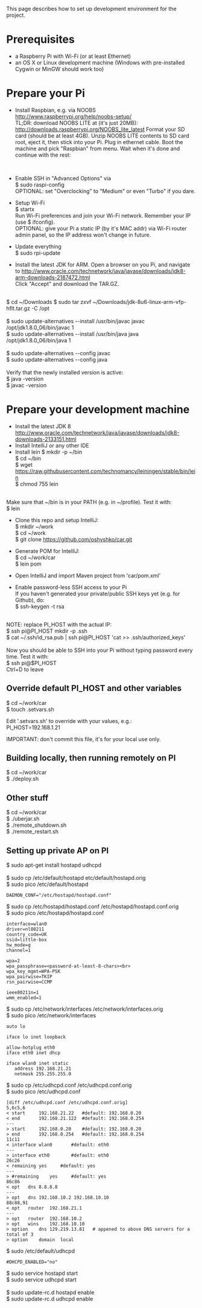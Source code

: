 This page describes how to set up development environment for the project.

Prerequisites
=============
- a Raspberry Pi with Wi-Fi (or at least Ethernet)
- an OS X or Linux development machine (Windows with pre-installed Cygwin or MinGW should work too)


Prepare your Pi
===============
- Install Raspbian, e.g. via NOOBS http://www.raspberrypi.org/help/noobs-setup/<br>
TL;DR: download NOOBS LITE at (it's just 20MB): http://downloads.raspberrypi.org/NOOBS_lite_latest
Format your SD card (should be at least 4GB).
Unzip NOOBS LITE contents to SD card root, eject it, then stick into your Pi.
Plug in ethernet cable. Boot the machine and pick "Raspbian" from menu.
Wait when it's done and continue with the rest:
<br>

- Enable SSH in "Advanced Options" via<br>
$ sudo raspi-config<br>
OPTIONAL: set "Overclocking" to "Medium" or even "Turbo" if you dare.

- Setup Wi-Fi<br>
$ startx<br>
Run Wi-Fi preferences and join your Wi-Fi network. Remember your IP (use $ ifconfig).<br>
OPTIONAL: give your Pi a static IP (by it's MAC addr) via Wi-Fi router admin panel, so the IP address won't change in future.

- Update everything<br>
$ sudo rpi-update

- Install the latest JDK for ARM. Open a browser on you Pi, and navigate to
http://www.oracle.com/technetwork/java/javase/downloads/jdk8-arm-downloads-2187472.html<br>
Click "Accept" and download the TAR.GZ.<br> 
<br>
$ cd ~/Downloads
$ sudo tar zxvf ~/Downloads/jdk-8u6-linux-arm-vfp-hflt.tar.gz -C /opt<br>
<br>
$ sudo update-alternatives --install /usr/bin/javac javac /opt/jdk1.8.0_06/bin/javac 1<br>
$ sudo update-alternatives --install /usr/bin/java java /opt/jdk1.8.0_06/bin/java 1<br>
<br>
$ sudo update-alternatives --config javac<br>
$ sudo update-alternatives --config java<br>
<br>
Verify that the newly installed version is active:<br>
$ java -version<br>
$ javac -version


Prepare your development machine
================================
- Install the latest JDK 8 http://www.oracle.com/technetwork/java/javase/downloads/jdk8-downloads-2133151.html
- Install IntelliJ or any other IDE
- Install lein
$ mkdir -p ~/bin<br>
$ cd ~/bin<br>
$ wget https://raw.githubusercontent.com/technomancy/leiningen/stable/bin/lein<br>
$ chmod 755 lein<br>
<br>
Make sure that ~/bin is in your PATH (e.g. in ~/profile). Test it with:<br>
$ lein<br>

- Clone this repo and setup IntelliJ:<br>
$ mkdir ~/work<br>
$ cd ~/work<br>
$ git clone https://github.com/oshyshko/car.git<br>

- Generate POM for IntelliJ:<br>
$ cd ~/work/car<br>
$ lein pom<br>

- Open IntelliJ and import Maven project from 'car/pom.xml'

- Enable password-less SSH access to your Pi<br>
If you haven't generated your private/public SSH keys yet (e.g. for Github), do:<br>
$ ssh-keygen -t rsa<br>
<br>
NOTE: replace PI_HOST with the actual IP:
<br>
$ ssh pi@PI_HOST mkdir -p .ssh<br>
$ cat ~/.ssh/id_rsa.pub | ssh pi@PI_HOST 'cat >> .ssh/authorized_keys'<br>
<br>
Now you should be able to SSH into your Pi without typing password every time. Test it with:<br>
$ ssh pi@$PI_HOST<br>
Ctrl+D to leave


Override default PI_HOST and other variables
--------------------------------------------
$ cd ~/work/car<br>
$ touch .setvars.sh

Edit '.setvars.sh' to override with your values, e.g.:<br>
PI_HOST=192.168.1.21

IMPORTANT: don't commit this file, it's for your local use only.


Building locally, then running remotely on PI
---------------------------------------------
$ cd ~/work/car<br>
$ ./deploy.sh
<br>


Other stuff
-----------
$ cd ~/work/car<br>
$ ./uberjar.sh                       
$ ./remote_shutdown.sh<br>
$ ./remote_restart.sh

Setting up private AP on PI
---------------------------
$ sudo apt-get install hostapd udhcpd<br>
<br>
$ sudo cp /etc/default/hostapd etc/default/hostapd.orig<br>
$ sudo pico /etc/default/hostapd<br>

    DAEMON_CONF="/etc/hostapd/hostapd.conf"
    
$ sudo cp /etc/hostapd/hostapd.conf /etc/hostapd/hostapd.conf.orig<br>
$ sudo pico /etc/hostapd/hostapd.conf<br>

    interface=wlan0
    driver=nl80211
    country_code=UK
    ssid=little-box
    hw_mode=g
    channel=1
    
    wpa=2
    wpa_passphrase=<password-at-least-8-chars><br>
    wpa_key_mgmt=WPA-PSK
    wpa_pairwise=TKIP
    rsn_pairwise=CCMP
    
    ieee80211n=1
    wmm_enabled=1
$ sudo cp /etc/network/interfaces /etc/network/interfaces.orig<br>
$ sudo pico /etc/network/interfaces<br>

    auto lo
    
    iface lo inet loopback
    
    allow-hotplug eth0
    iface eth0 inet dhcp
    
    iface wlan0 inet static
       address 192.168.21.21
       netmask 255.255.255.0
$ sudo cp /etc/udhcpd.conf /etc/udhcpd.conf.orig<br>
$ sudo pico /etc/udhcpd.conf<br> 

    [diff /etc/udhcpd.conf /etc/udhcpd.conf.orig]
    5,6c5,6
    < start		192.168.21.22	#default: 192.168.0.20
    < end		192.168.21.122	#default: 192.168.0.254
    ---
    > start		192.168.0.20	#default: 192.168.0.20
    > end		192.168.0.254	#default: 192.168.0.254
    11c11
    < interface	wlan0		#default: eth0
    ---
    > interface	eth0		#default: eth0
    26c26
    < remaining	yes		#default: yes
    ---
    > #remaining	yes		#default: yes
    86c86
    < opt	dns	8.8.8.8
    ---
    > opt	dns	192.168.10.2 192.168.10.10
    88c88,91
    < opt	router	192.168.21.1
    ---
    > opt	router	192.168.10.2
    > opt	wins	192.168.10.10
    > option	dns	129.219.13.81	# appened to above DNS servers for a total of 3
    > option	domain	local

$ sudo /etc/default/udhcpd<br>

    #DHCPD_ENABLED="no"

$ sudo service hostapd start<br>
$ sudo service udhcpd start<br>
<br>
$ sudo update-rc.d hostapd enable<br>
$ sudo update-rc.d udhcpd enable<br>
